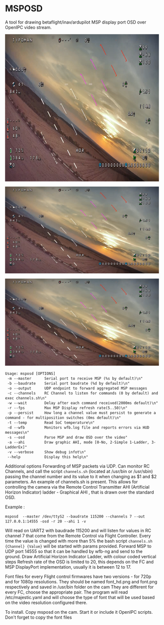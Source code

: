  # MSPOSD
A tool for drawing betaflight/inav/ardupilot MSP display port OSD over OpenIPC video stream.

<img src="pics/AHI_OSD.png" alt="AHI OSD" width="640" height="480">

![AHI OSD](pics/AHI_OSD.png)


![alt text](pics/AHI_OSD.png "flight statistics")

```
Usage: msposd [OPTIONS]
 -m --master      Serial port to receive MSP (%s by default)\n"
 -b --baudrate    Serial port baudrate (%d by default)\n"
 -o --output	  UDP endpoint to forward aggregated MSP messages
 -c --channels    RC Channel to listen for commands (0 by default) and exec channels.sh\n"
 -w --wait        Delay after each command received(2000ms default)\n"
 -r --fps         Max MSP Display refresh rate(5..50)\n"
 -p --persist     How long a channel value must persist to generate a command - for multiposition switches (0ms default)\n"
 -t --temp        Read SoC temperature\n"
 -d --wfb         Monitors wfb.log file and reports errors via HUD messages\n"
 -s --osd         Parse MSP and draw OSD over the video"
 -a --ahi         Draw graphic AHI, mode [0-No, 2-Simple 1-Ladder, 3-LadderEx]"
 -v --verbose     Show debug infot\n"	       
 --help           Display this help\n"
```

Additional options
Forwarding of MSP packets via UDP.
Can monitor RC Channels, and call the script `channels.sh` (located at /usr/bin or /usr/sbin) passing the channel number and its value to it when changing as $1 and $2 parameters. An example of channels.sh is present.
This allows for controlling the camera via the Remote Control Transmitter
AHI (Artificial Horizon Indicator) ladder - Graphical AHI , that is drawn over the standard OSD.

Example :

```
msposd  --master /dev/ttyS2 --baudrate 115200 --channels 7 --out 127.0.0.1:14555 -osd -r 20 --ahi 1 -v
```
Will read on  UART2 with baudrade 115200 and will listen for values in RC channel 7 that come from the Remote Control via Flight Controller.
Every time the value is changed with more than 5% the bash script ```channels.sh {Channel} {Value}``` will be started with params provided.
Forward MSP to UDP port 14555 so that it can be handled by wfb-ng and send to the ground.
Draw Artificial Horizon Indicator Ladder, with colour coded vertical steps
Refresh rate of the OSD is limited to 20, this depends on the FC and MSP DisplayPort implementation, usually it is between 12 to 17.

Font files for every Flight control firmwares have two versions - for 720p and for 1080p resolutions. They should be named font_hd.png and font.png respectively and saved in /usr/bin folder on the cam
They are different for every FC, choose the appropriate pair.
The program will read /etc/majestic.yaml and will choose the type of font that will be used based on the video resolution configured there.

To install.
Copy msposd on the cam.
Start it or include it OpenIPC scripts.
Don't forget to copy the font files